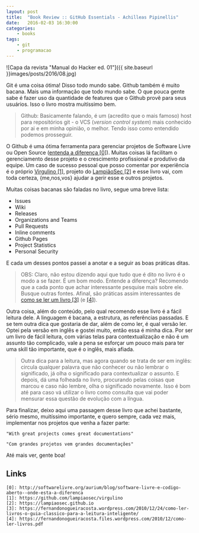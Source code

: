```yaml
---
layout: post
title:  "Book Review :: GitHub Essentials - Achilleas Pipinellis"
date:   2016-02-03 16:30:00
categories:
    - books
tags:
    - git
    - programacao
---
```


![Capa da revista "Manual do Hacker ed. 01"]({{ site.baseurl }}images/posts/2016/08.jpg)

Git é uma coisa ótima! Disso todo mundo sabe. Github também é muito bacana. Mais uma informação que todo mundo sabe. O que pouca gente sabe é fazer uso da quantidade de features que o Github provê para seus usuários. Isso o livro mostra muitíssimo bem.

> Github: Basicamente falando, é um (acredito que o mais famoso) host para repositórios git - o VCS (*version control system*) mais conhecido por ai e em minha opinião, o melhor. Tendo isso como entendido podemos prosseguir.

O Github é uma ótima ferramenta para gerenciar projetos de Software Livre ou Open Source ([entenda a diferença \[0\]][0]). Muitas coisas lá facilitam o gerenciamento desse projeto e o crescimento profissional e produtivo da equipe. Um caso de sucesso pessoal que posso comentar por experiência é o próprio [Virgulino \[1\]][1], projeto do [LampiãoSec \[2\]][2] e esse livro vai, com toda certeza, {me,nos,vos} ajudar a gerir esse e outros projetos.

Muitas coisas bacanas são faladas no livro, segue uma breve lista:

* Issues
* Wiki
* Releases
* Organizations and Teams
* Pull Requests
* Inline comments
* Github Pages
* Project Statistics
* Personal Security

E cada um desses pontos passei a anotar e a seguir as boas práticas ditas.

> OBS: Claro, não estou dizendo aqui que tudo que é dito no livro é o modo a se fazer. É um bom modo. Entende a diferença? Recomendo que a cada ponto que achar interessante pesquise mais sobre ele. Busque outras fontes. Afinal, são práticas assim interessantes de [como se ler um livro \[3\]][3] (e [\[4\]][4]).

Outra coisa, além do conteúdo, pelo qual recomendo esse livro é a fácil leitura dele. A linguagem é bacana, a estrutura, as referências passadas. E se tem outra dica que gostaria de dar, além de como ler, é qual versão ler. Optei pela versão em inglês e gostei muito, então essa é minha dica. Por ser um livro de fácil leitura, com várias telas para contextualização e não é um assunto tão complicado, vale a pena se esforçar um pouco mais para ter uma skill tão importante, que é o inglês, mais afiada.

> Outra dica para a leitura, mas agora quando se trata de ser em inglês: circula qualquer palavra que não conhecer ou não lembrar o significado, já olha o significado para contextualizar o assunto. E depois, dá uma folheada no livro, procurando pelas coisas que marcou e caso não lembre, olha o significado novamente. Isso é bom até para caso vá utilizar o livro como consulta que vai poder mensurar essa questão de evolução com a língua.

Para finalizar, deixo aqui uma passagem desse livro que achei bastante, sério mesmo, muitíssimo importante, e quero sempre, cada vez mais, implementar nos projetos que venha a fazer parte:

~~~
"With great projects comes great documentations"

"Com grandes projetos vem grandes documentações"
~~~

Até mais ver, gente boa!

## Links

~~~
[0]: http://softwarelivre.org/aurium/blog/software-livre-e-codigo-aberto--onde-esta-a-diferenca
[1]: https://github.com/lampiaosec/virgulino
[2]: https://lampiaosec.github.io
[3]: https://fernandonogueiracosta.wordpress.com/2010/12/24/como-ler-livros-o-guia-classico-para-a-leitura-inteligente/
[4]: https://fernandonogueiracosta.files.wordpress.com/2010/12/como-ler-livros.pdf
~~~

[0]: http://softwarelivre.org/aurium/blog/software-livre-e-codigo-aberto--onde-esta-a-diferenca
[1]: https://github.com/lampiaosec/virgulino
[2]: https://lampiaosec.github.io
[3]: https://fernandonogueiracosta.wordpress.com/2010/12/24/como-ler-livros-o-guia-classico-para-a-leitura-inteligente/
[4]: https://fernandonogueiracosta.files.wordpress.com/2010/12/como-ler-livros.pdf
